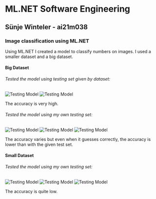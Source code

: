 # ML.NET Software Engineering

## Sünje Winteler - ai21m038

### Image classification using ML.NET
Using ML.NET I created a model to classify numbers on images. I used a smaller dataset and a big dataset.

#### Big Dataset

###### Tested the model using testing set given by dataset:
![Testing Model](/images/testdata4.PNG)
![Testing Model](/images/testdata7.PNG)

The accuracy is very high.

###### Tested the model using my own testing set:
![Testing Model](/images/test6_big.PNG)
![Testing Model](/images/test1_big.PNG)
![Testing Model](/images/test8_big.PNG)

The accuracy varies but even when it guesses correctly, the accuracy is lower than with the given test set.

#### Small Dataset
###### Tested the model using my own testing set:
![Testing Model](/images/test1_small.PNG)
![Testing Model](/images/test2_small.PNG)
![Testing Model](/images/test5_small.PNG)

The accuracy is quite low.